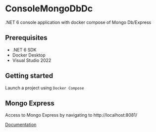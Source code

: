 # ConsoleMongoDbDc
.NET 6 console application with docker compose of Mongo Db/Express

## Prerequisites 
* .NET 6 SDK
* Docker Desktop
* Visual Studio 2022

## Getting started
Launch a project using ``Docker Compose``

## Mongo Express 
Access to Mongo Express by navigating to http://localhost:8081/

[Documentation](https://github.com/mongo-express/mongo-express)

